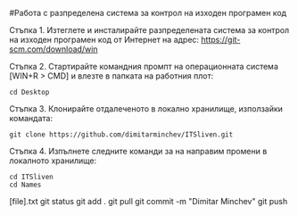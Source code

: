 #Работа с разпределена система за контрол на изходен програмен код

Стъпка 1. Изтеглете и инсталирайте разпределената система за контрол на изходен програмен код от Интернет на адрес:
https://git-scm.com/download/win

Стъпка 2. Стартирайте командния промпт на операционната система [WIN+R > CMD] и влезте в папката на работния плот:
```
cd Desktop
```
Стъпка 3. Клонирайте отдалеченото в локално хранилище, използайки командата:
```
git clone https://github.com/dimitarminchev/ITSliven.git
```
Стъпка 4. Изпълнете следните команди за на направим промени в локалното хранилище:
```
cd ITSliven
cd Names
```
[file].txt
git status
git add .
git pull
git commit -m "Dimitar Minchev"
git push
